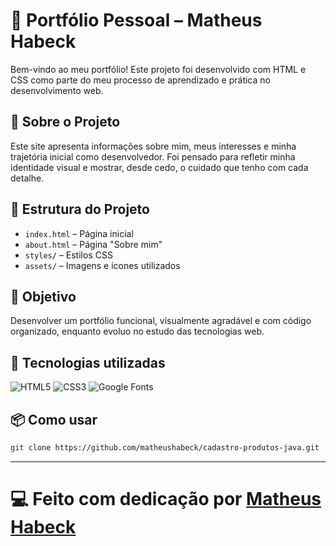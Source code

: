 # 💼 Portfólio Pessoal – Matheus Habeck

Bem-vindo ao meu portfólio! Este projeto foi desenvolvido com HTML e CSS como parte do meu processo de aprendizado e prática no desenvolvimento web.

## 🧠 Sobre o Projeto

Este site apresenta informações sobre mim, meus interesses e minha trajetória inicial como desenvolvedor. Foi pensado para refletir minha identidade visual e mostrar, desde cedo, o cuidado que tenho com cada detalhe.

## 📂 Estrutura do Projeto

- `index.html` – Página inicial
- `about.html` – Página "Sobre mim"
- `styles/` – Estilos CSS
- `assets/` – Imagens e ícones utilizados

## 🎯 Objetivo

Desenvolver um portfólio funcional, visualmente agradável e com código organizado, enquanto evoluo no estudo das tecnologias web.

## 📌 Tecnologias utilizadas

![HTML5](https://img.shields.io/badge/HTML5-E34F26?style=for-the-badge&logo=html5&logoColor=white)
![CSS3](https://img.shields.io/badge/CSS3-1572B6?style=for-the-badge&logo=css3&logoColor=white)
![Google Fonts](https://img.shields.io/badge/Google%20Fonts-4285F4?style=for-the-badge&logo=googlefonts&logoColor=white)

## 📦 Como usar

```bash
git clone https://github.com/matheushabeck/cadastro-produtos-java.git
```
---

# 💻 Feito com dedicação por [Matheus Habeck](https://github.com/matheushabeck) 

